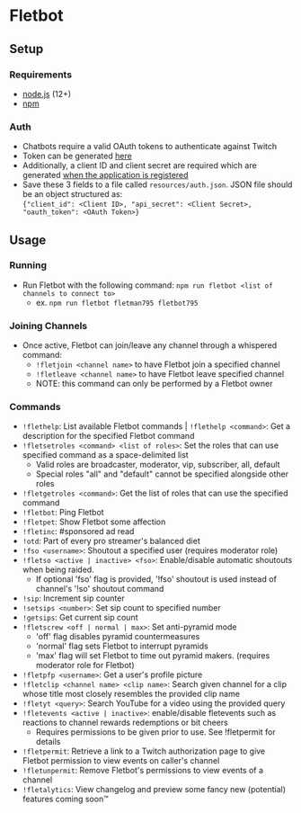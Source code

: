 # Fletbot
## Setup
### Requirements
* [node.js](https://nodejs.org/en/) (12+)
* [npm](https://www.npmjs.com/)
### Auth
- Chatbots require a valid OAuth tokens to authenticate against Twitch
- Token can be generated [here](https://twitchapps.com/tmi/)
- Additionally, a client ID and client secret are required which are generated [when the application is registered](https://dev.twitch.tv/dashboard/apps/create)
- Save these 3 fields to a file called `resources/auth.json`. JSON file should be an object structured as:  
```{"client_id": <Client ID>, "api_secret": <Client Secret>, "oauth_token": <OAuth Token>}```

## Usage
### Running
- Run Fletbot with the following command:
 ```npm run fletbot <list of channels to connect to>```
  - ex.
   ```npm run fletbot fletman795 fletbot795```
### Joining Channels
- Once active, Fletbot can join/leave any channel through a whispered command:
  - `!fletjoin <channel name>` to have Fletbot join a specified channel
  - `!fletleave <channel name>` to have Fletbot leave specified channel
  - NOTE: this command can only be performed by a Fletbot owner

### Commands
- `!flethelp`: List available Fletbot commands | `!flethelp <command>`: Get a description for the specified Fletbot command
- `!fletsetroles <command> <list of roles>`: Set the roles that can use specified command as a space-delimited list
  - Valid roles are broadcaster, moderator, vip, subscriber, all, default
  - Special roles "all" and "default" cannot be specified alongside other roles
- `!fletgetroles <command>`: Get the list of roles that can use the specified command
- `!fletbot`: Ping Fletbot
- `!fletpet`: Show Fletbot some affection
- `!fletinc`: #sponsored ad read
- `!otd`: Part of every pro streamer's balanced diet
- `!fso <username>`: Shoutout a specified user (requires moderator role)
- `!fletso <active | inactive> <fso>`: Enable/disable automatic shoutouts when being raided.
  - If optional 'fso' flag is provided, '!fso' shoutout is used instead of channel's '!so' shoutout command
- `!sip`: Increment sip counter
- `!setsips <number>`: Set sip count to specified number
- `!getsips`: Get current sip count
- `!fletscrew <off | normal | max>`: Set anti-pyramid mode
  - 'off' flag disables pyramid countermeasures
  - 'normal' flag sets Fletbot to interrupt pyramids
  - 'max' flag will set Fletbot to time out pyramid makers. (requires moderator role for Fletbot)
- `!fletpfp <username>`: Get a user's profile picture
- `!fletclip <channel name> <clip name>`: Search given channel for a clip whose title most closely resembles the provided clip name
- `!fletyt <query>`: Search YouTube for a video using the provided query
- `!fletevents <active | inactive>`: enable/disable fletevents such as reactions to channel rewards redemptions or bit cheers
  - Requires permissions to be given prior to use. See !fletpermit for details
- `!fletpermit`: Retrieve a link to a Twitch authorization page to give Fletbot permission to view events on caller's channel
- `!fletunpermit`: Remove Fletbot's permissions to view events of a channel
- `!fletalytics`: View changelog and preview some fancy new (potential) features coming soon™
